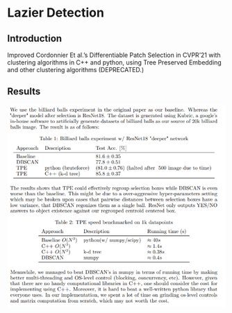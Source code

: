 # Lazier Detection

## Introduction
Improved Cordonnier Et al.’s Differentiable Patch Selection in CVPR’21 with clustering
algorithms in C++ and python, using Tree Preserved Embedding and other clustering algorithms (DEPRECATED.)

## Results
![!Screenshot](https://github.com/DoubleSpicy/Lazier-Detection/blob/master/results.png?raw=true)